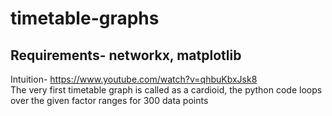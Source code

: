 # timetable-graphs<br>
## Requirements- networkx, matplotlib<br>
Intuition- https://www.youtube.com/watch?v=qhbuKbxJsk8<br>
The very first timetable graph is called as a cardioid, the python code loops over the given factor ranges for 300 data points
